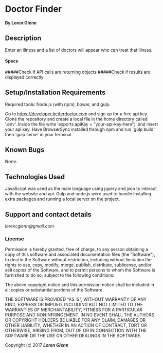 # Doctor Finder

#### By **Loren Glenn**

## Description

Enter an illness and a list of doctors will appear who can treat that illness.

#### Specs

#####Check if API calls are returning objects
#####Check if results are displayed correctly

## Setup/Installation Requirements

Required tools: Node.js (with npm), bower, and gulp.

Go to https://developer.betterdoctor.com and sign up for a free api key.
Clone the repository and create a local file in the home directory called '.env'.
Inside the file write 'exports.apiKey = "your-api-key-here";' and insert your api key.
Have BrowserSync installed through npm and run 'gulp build' then 'gulp serve' in your terminal.

## Known Bugs

None.


## Technologies Used

JavaScript was used as the main language using jquery and json to interact with the website and api. Gulp and node.js were used to handle installing extra packages and running a local server on the project.

## Support and contact details

 _lorencglenn@gmail.com_

### License

 Permission is hereby granted, free of charge, to any person obtaining a copy of this software and associated documentation files (the "Software"), to deal in the Software without restriction, including without limitation the rights to use, copy, modify, merge, publish, distribute, sublicense, and/or sell copies of the Software, and to permit persons to whom the Software is furnished to do so, subject to the following conditions:

 The above copyright notice and this permission notice shall be included in all copies or substantial portions of the Software.

 THE SOFTWARE IS PROVIDED "AS IS", WITHOUT WARRANTY OF ANY KIND, EXPRESS OR IMPLIED, INCLUDING BUT NOT LIMITED TO THE WARRANTIES OF MERCHANTABILITY, FITNESS FOR A PARTICULAR PURPOSE AND NONINFRINGEMENT. IN NO EVENT SHALL THE AUTHORS OR COPYRIGHT HOLDERS BE LIABLE FOR ANY CLAIM, DAMAGES OR OTHER LIABILITY, WHETHER IN AN ACTION OF CONTRACT, TORT OR OTHERWISE, ARISING FROM, OUT OF OR IN CONNECTION WITH THE SOFTWARE OR THE USE OR OTHER DEALINGS IN THE SOFTWARE.

 Copyright (c) 2017 **_Loren Glenn_**
